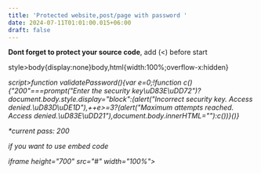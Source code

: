 ```yaml
---
title: 'Protected website,post/page with password '
date: 2024-07-11T01:01:00.015+06:00
draft: false
---
```


**Dont forget to protect your source code**, add (<) before start

  

style>body{display:none}body,html{width:100%;overflow-x:hidden} 

  

_script>function validatePassword(){var e=0;!function c(){"200"===prompt("Enter the security key\\uD83E\\uDD72")?document.body.style.display="block":(alert("Incorrect security key. Access denied.\\uD83D\\uDE1D"),++e>=3?(alert("Maximum attempts reached. Access denied.\\uD83E\\uDD21"),document.body.innerHTML=""):c())}()}_

_\*current pass: 200_

  

_if you want to use embed code_

_iframe height="700" src="#" width="100%">_